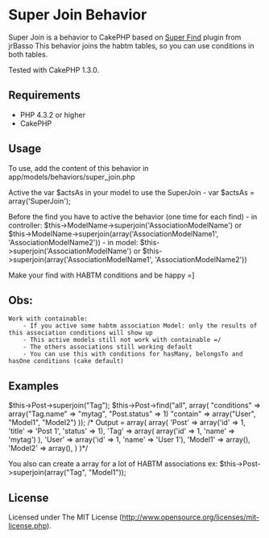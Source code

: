 # Super Join Behavior

Super Join is a behavior to CakePHP based on [Super Find](http://github.com/jrbasso/super_find) plugin from jrBasso 
This behavior joins the habtm tables, so you can use conditions in both tables.

Tested with CakePHP 1.3.0.

## Requirements

- PHP 4.3.2 or higher
- CakePHP

## Usage

To use, add the content of this behavior in app/models/behaviors/super_join.php

Active the var $actsAs in your model to use the SuperJoin
	- var $actsAs = array('SuperJoin');
 
Before the find you have to active the behavior (one time for each find)
	- in controller: $this->ModelName->superjoin('AssociationModelName') or $this->ModelName->superjoin(array('AssociationModelName1', 'AssociationModelName2'))
	- in model: $this->superjoin('AssociationModelName') or $this->superjoin(array('AssociationModelName1', 'AssociationModelName2'))

Make your find with HABTM conditions and be happy =]

## Obs:
	Work with containable:
		- If you active some habtm association Model: only the results of this association conditions will show up
		- This active models still not work with containable =/
		- The others associations still working default
		- You can use this with conditions for hasMany, belongsTo and hasOne conditions (cake default) 

## Examples

$this->Post->superjoin("Tag");
$this->Post->find("all", array(
	"conditions" => array("Tag.name" => "mytag", "Post.status" => 1)
	"contain" => array("User", "Model1", "Model2")
));
	/* Output = 
		array(
			array(
				'Post' => array('id' => 1, 'title' => 'Post 1', 'status' => 1),
				'Tag' => array(
					array('id' => 1, 'name' => 'mytag')
				),
				'User' => array('id' => 1, 'name' => 'User 1'),
				'Model1' => array(),
				'Model2' => array(),
			)
		)*/

You also can create a array for a lot of HABTM associations
ex: 
$this->Post->superjoin(array("Tag", "Model1"));

## License

Licensed under The MIT License (http://www.opensource.org/licenses/mit-license.php).
